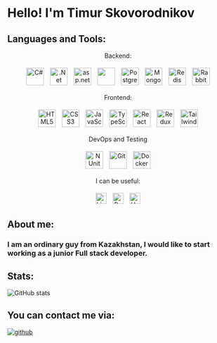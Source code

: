 # Hello! I'm Timur Skovorodnikov

## Languages and Tools:
<div align="center" class="technologies">

<p>Backend:</p>
<a href="https://docs.microsoft.com/en-us/dotnet/csharp/" target="_blank"><img style="margin: 5px" src="https://profilinator.rishav.dev/skills-assets/csharp-original.svg" alt="C#" height="40" /></a>  
<a href="https://dotnet.microsoft.com/download" target="_blank"><img style="margin: 5px" src="https://profilinator.rishav.dev/skills-assets/dotnetcore.png" alt=".Net Core" height="40" /></a>
<a href="https://en.wikipedia.org/wiki/ASP.NET_Core"><img style="margin: 5px" src="https://codeopinion.com/wp-content/uploads/2017/06/Bitmap-MEDIUM_ASP.NET-Core-MVC-Logo_2colors_Square_Boxed_RGB.png" alt="asp.net" height="40"/></a>
<a href="https://en.wikipedia.org/wiki/Entity_Framework"><img style="margin: 5px" src="https://codeopinion.com/wp-content/uploads/2017/10/Bitmap-MEDIUM_Entity-Framework-Core-Logo_2colors_Square_Boxed_RGB-150x150.png" alt=""ef core height="40"/></a>
<a href="https://www.postgresql.org/" target="_blank"><img style="margin: 5px" src="https://profilinator.rishav.dev/skills-assets/postgresql-original-wordmark.svg" alt="PostgreSQL" height="40" /></a>  
<a href="https://www.mongodb.com/" target="_blank"><img style="margin: 5px" src="https://profilinator.rishav.dev/skills-assets/mongodb-original-wordmark.svg" alt="MongoDB" height="40" /></a>
<a href="https://redis.io/" target="_blank"><img style="margin: 5px" src="https://profilinator.rishav.dev/skills-assets/redis-original-wordmark.svg" alt="Redis" height="40" /></a>
<a href="https://www.rabbitmq.com/" target="_blank"><img style="margin: 5px" src="https://profilinator.rishav.dev/skills-assets/rabbitmq-icon.svg" alt="RabbitMQ" height="40" /></a>
<p>Frontend:</p>
<a href="https://en.wikipedia.org/wiki/HTML5" target="_blank"><img style="margin: 5px" src="https://profilinator.rishav.dev/skills-assets/html5-original-wordmark.svg" alt="HTML5" height="40" /></a>  
<a href="https://www.w3schools.com/css/" target="_blank"><img style="margin: 5px" src="https://profilinator.rishav.dev/skills-assets/css3-original-wordmark.svg" alt="CSS3" height="40" /></a>
<a href="https://www.javascript.com/" target="_blank"><img style="margin: 5px" src="https://profilinator.rishav.dev/skills-assets/javascript-original.svg" alt="JavaScript" height="40" /></a>  
<a href="https://www.typescriptlang.org/" target="_blank"><img style="margin: 5px" src="https://profilinator.rishav.dev/skills-assets/typescript-original.svg" alt="TypeScript" height="40" /></a>  
<a href="https://reactjs.org/" target="_blank"><img style="margin: 5px" src="https://profilinator.rishav.dev/skills-assets/react-original-wordmark.svg" alt="React" height="40" /></a>  
<a href="https://redux.js.org/" target="_blank"><img style="margin: 5px" src="https://profilinator.rishav.dev/skills-assets/redux-original.svg" alt="Redux" height="40" /></a>  
<a href="https://tailwindcss.com/" target="_blank"><img style="margin: 5px" src="https://avatars.githubusercontent.com/u/67109815?s=48&v=4" alt="Tailwind" height="40" /></a>  
<p>DevOps and Testing</p>
<a href="https://nunit.org/" target="_blank"><img style="margin: 5px" src="https://avatars.githubusercontent.com/u/2678858?s=200&v=4" alt="NUnit" height="40" /></a>
<a href="https://github.com/" target="_blank"><img style="margin: 5px" src="https://profilinator.rishav.dev/skills-assets/git-scm-icon.svg" alt="Git" height="40" /></a>
<a href="https://www.docker.com/" target="_blank"><img style="margin: 5px" src="https://profilinator.rishav.dev/skills-assets/docker-original-wordmark.svg" alt="Docker" height="40" /></a>
<p>I can be useful:</p>
<a href="https://www.linux.org/" target="_blank"><img style="margin: 5px" src="https://profilinator.rishav.dev/skills-assets/linux-original.svg" alt="Linux" height="25" /></a>
<a href="https://en.wikipedia.org/wiki/Bash_(Unix_shell)" target="_blank"><img style="margin: 5px" src="https://profilinator.rishav.dev/skills-assets/gnu_bash-icon.svg" alt="Bash" height="25" /></a>
<a href="https://unity.com/" target="_blank"><img style="margin: 5px" src="https://profilinator.rishav.dev/skills-assets/unity.png" alt="Unity" height="25" /></a>
</div>

## About me:
### I am an ordinary guy from Kazakhstan, I would like to start working as a junior Full stack developer.

## Stats:
![GitHub stats](https://github-readme-stats.vercel.app/api?username=TimurSkovorodnikov07&show_icons=true&theme=tokyonight)

## You can contact me via: 
<a href="https://github.com/TimurSkovorodnikov07" target="_blank">
<img src=https://img.shields.io/badge/github-%2324292e.svg?&style=for-the-badge&logo=github&logoColor=white alt=github style="margin-bottom: 5px;" />
</a>
